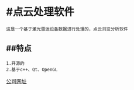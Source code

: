 #点云处理软件
=============
    这是一个基于激光雷达设备数据进行处理的，点云浏览分析软件

##特点
--------------------
    1.开源的
    2.基于c++、Qt、OpenGL
[公司网址](http://www.bjdclw.com "悬停提示")

